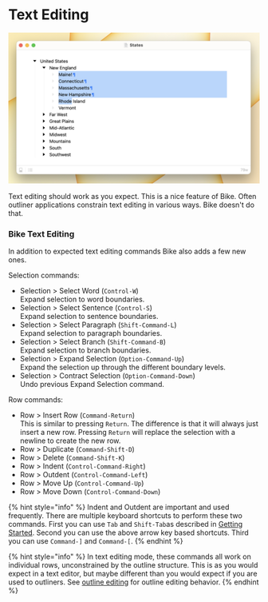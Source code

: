 # Text Editing

![Text Editing](../.gitbook/assets/text-selection.png)

Text editing should work as you expect. This is a nice feature of Bike. Often outliner applications constrain text editing in various ways. Bike doesn't do that.

### Bike Text Editing

In addition to expected text editing commands Bike also adds a few new ones.

Selection commands:

* Selection > Select Word (`Control-W`)\
  Expand selection to word boundaries.
* Selection > Select Sentence (`Control-S`)\
  Expand selection to sentence boundaries.
* Selection > Select Paragraph (`Shift-Command-L`)\
  Expand selection to paragraph boundaries.
* Selection > Select Branch (`Shift-Command-B`)\
  Expand selection to branch boundaries.
* Selection > Expand Selection (`Option-Command-Up`)\
  Expand the selection up through the different boundary levels.
* Selection > Contract Selection (`Option-Command-Down`)\
  Undo previous Expand Selection command.

Row commands:

* Row > Insert Row (`Command-Return`)\
  This is similar to pressing `Return`. The difference is that it will always just insert a new row. Pressing `Return` will replace the selection with a newline to create the new row.
* Row > Duplicate (`Command-Shift-D`)
* Row > Delete (`Command-Shift-K`)
* Row > Indent (`Control-Command-Right`)
* Row > Outdent (`Control-Command-Left`)
* Row > Move Up (`Control-Command-Up`)
* Row > Move Down (`Control-Command-Down`)

{% hint style="info" %}
Indent and Outdent are important and used frequently. There are multiple keyboard shortcuts to perform these two commands. First you can use `Tab` and `Shift-Tab`as described in [Getting Started](../getting-started.md). Second you can use the above arrow key based shortcuts. Third you can use `Command-]` and `Command-[`.
{% endhint %}

{% hint style="info" %}
In text editing mode, these commands all work on individual rows, unconstrained by the outline structure. This is as you would expect in a text editor, but maybe different than you would expect if you are used to outliners. See [outline editing](outline-editing.md) for outline editing behavior.
{% endhint %}
